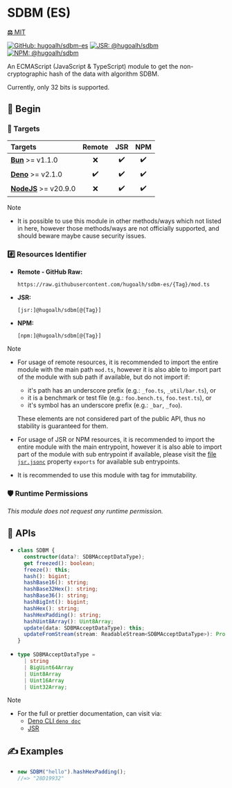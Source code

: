 # SDBM (ES)

[**⚖️** MIT](./LICENSE.md)

[![GitHub: hugoalh/sdbm-es](https://img.shields.io/github/v/release/hugoalh/sdbm-es?label=hugoalh/sdbm-es&labelColor=181717&logo=github&logoColor=ffffff&sort=semver&style=flat "GitHub: hugoalh/sdbm-es")](https://github.com/hugoalh/sdbm-es)
[![JSR: @hugoalh/sdbm](https://img.shields.io/jsr/v/@hugoalh/sdbm?label=@hugoalh/sdbm&labelColor=F7DF1E&logo=jsr&logoColor=000000&style=flat "JSR: @hugoalh/sdbm")](https://jsr.io/@hugoalh/sdbm)
[![NPM: @hugoalh/sdbm](https://img.shields.io/npm/v/@hugoalh/sdbm?label=@hugoalh/sdbm&labelColor=CB3837&logo=npm&logoColor=ffffff&style=flat "NPM: @hugoalh/sdbm")](https://www.npmjs.com/package/@hugoalh/sdbm)

An ECMAScript (JavaScript & TypeScript) module to get the non-cryptographic hash of the data with algorithm SDBM.

Currently, only 32 bits is supported.

## 🔰 Begin

### 🎯 Targets

| **Targets** | **Remote** | **JSR** | **NPM** |
|:--|:-:|:-:|:-:|
| **[Bun](https://bun.sh/)** >= v1.1.0 | ❌ | ✔️ | ✔️ |
| **[Deno](https://deno.land/)** >= v2.1.0 | ✔️ | ✔️ | ✔️ |
| **[NodeJS](https://nodejs.org/)** >= v20.9.0 | ❌ | ✔️ | ✔️ |

> [!NOTE]
> - It is possible to use this module in other methods/ways which not listed in here, however those methods/ways are not officially supported, and should beware maybe cause security issues.

### #️⃣ Resources Identifier

- **Remote - GitHub Raw:**
  ```
  https://raw.githubusercontent.com/hugoalh/sdbm-es/{Tag}/mod.ts
  ```
- **JSR:**
  ```
  [jsr:]@hugoalh/sdbm[@{Tag}]
  ```
- **NPM:**
  ```
  [npm:]@hugoalh/sdbm[@{Tag}]
  ```

> [!NOTE]
> - For usage of remote resources, it is recommended to import the entire module with the main path `mod.ts`, however it is also able to import part of the module with sub path if available, but do not import if:
>
>   - it's path has an underscore prefix (e.g.: `_foo.ts`, `_util/bar.ts`), or
>   - it is a benchmark or test file (e.g.: `foo.bench.ts`, `foo.test.ts`), or
>   - it's symbol has an underscore prefix (e.g.: `_bar`, `_foo`).
>
>   These elements are not considered part of the public API, thus no stability is guaranteed for them.
> - For usage of JSR or NPM resources, it is recommended to import the entire module with the main entrypoint, however it is also able to import part of the module with sub entrypoint if available, please visit the [file `jsr.jsonc`](./jsr.jsonc) property `exports` for available sub entrypoints.
> - It is recommended to use this module with tag for immutability.

### 🛡️ Runtime Permissions

*This module does not request any runtime permission.*

## 🧩 APIs

- ```ts
  class SDBM {
    constructor(data?: SDBMAcceptDataType);
    get freezed(): boolean;
    freeze(): this;
    hash(): bigint;
    hashBase16(): string;
    hashBase32Hex(): string;
    hashBase36(): string;
    hashBigInt(): bigint;
    hashHex(): string;
    hashHexPadding(): string;
    hashUint8Array(): Uint8Array;
    update(data: SDBMAcceptDataType): this;
    updateFromStream(stream: ReadableStream<SDBMAcceptDataType>): Promise<this>;
  }
  ```
- ```ts
  type SDBMAcceptDataType =
    | string
    | BigUint64Array
    | Uint8Array
    | Uint16Array
    | Uint32Array;
  ```

> [!NOTE]
> - For the full or prettier documentation, can visit via:
>   - [Deno CLI `deno doc`](https://docs.deno.com/runtime/reference/cli/documentation_generator/)
>   - [JSR](https://jsr.io/@hugoalh/sdbm)

## ✍️ Examples

- ```ts
  new SDBM("hello").hashHexPadding();
  //=> "28D19932"
  ```
